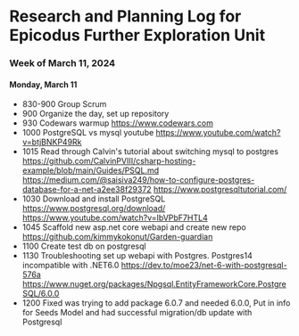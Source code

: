# Research and Planning Log for Epicodus Further Exploration Unit

### Week of March 11, 2024

#### Monday, March 11
* 830-900 Group Scrum
* 900 Organize the day, set up repository
* 930 Codewars warmup https://www.codewars.com
* 1000 PostgreSQL vs mysql youtube https://www.youtube.com/watch?v=btjBNKP49Rk
* 1015 Read through Calvin's tutorial about switching mysql to postgres https://github.com/CalvinPVIII/csharp-hosting-example/blob/main/Guides/PSQL.md
https://medium.com/@saisiva249/how-to-configure-postgres-database-for-a-net-a2ee38f29372
https://www.postgresqltutorial.com/
* 1030 Download and install PostgreSQL https://www.postgresql.org/download/
https://www.youtube.com/watch?v=IbVPbF7HTL4
* 1045 Scaffold new asp.net core webapi and create new repo https://github.com/kimmykokonut/Garden-guardian
* 1100 Create test db on postgresql
* 1130 Troubleshooting set up webapi with Postgres. Postgres14 incompatible with .NET6.0
https://dev.to/moe23/net-6-with-postgresql-576a
https://www.nuget.org/packages/Npgsql.EntityFrameworkCore.PostgreSQL/6.0.0
* 1200 Fixed was trying to add package 6.0.7 and needed 6.0.0, Put in info for Seeds Model and had successful migration/db update with Postgresql
